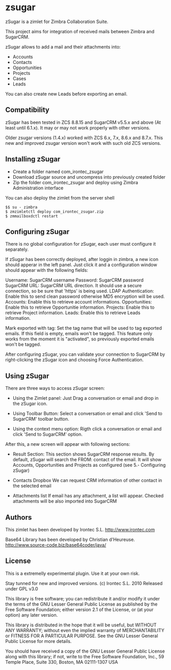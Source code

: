 # zsugar

zSugar is a zimlet for Zimbra Collaboration Suite.

This project aims for integration of received mails between Zimbra and SugarCRM.

zSugar allows to add a mail and their attachments into:
 - Accounts
 - Contacts
 - Opportunities
 - Projects
 - Cases
 - Leads
 
You can also create new Leads before exporting an email.

## Compatibility
zSugar has been tested in ZCS 8.8.15  and SugarCRM v5.5.x and 
above (At least until 6.1.x). It may or may not work properly 
with other versions.

Older zsugar versions (1.4.x) worked with ZCS 6.x, 7.x, 8.6.x and 8.7.x.
This new and improved zsugar version won't work with such old ZCS versions.

## Installing zSugar
 - Create a folder named com_irontec_zsugar
 - Download zSugar source and uncompress into previously created folder
 - Zip the folder com_irontec_zsugar and deploy using Zimbra Administration interface
 
You can also deploy the zimlet from the server shell 

    $$ su - zimbra
    $ zmzimletctl deploy com_irontec_zsugar.zip
    $ zmmailboxdctl restart
  
## Configuring zSugar
 There is no global configuration for zSugar, each user must 
 configure it separately.

 If zSugar has been correctly deployed, after loggin in zimbra, 
 a new icon should apperar in the left panel. Just click it and 
 a configuration window should appear with the following fields:

 Username: SugarCRM username
 Password: SugarCRM password
 SugarCRM URL: SugarCRM URL direction. It should use a secure 
	       connection, so be sure that 'https' is being used.
 LDAP Authentication: Enable this to send clean password otherwise
	       MD5 encryption will be used.
 Accounts: Enable this to retrieve account informations.
 Opportunities: Enable this to retrieve Opportunitie information.
 Projects: Enable this to retrieve Project information.
 Leads: Enable this to retrieve Leads information.
 
 Mark exported with tag: Set the tag name that will be used 
	to tag exported emails. If this field is empty, emails
	won't be tagged. This feature only works from the moment
	it is "activated", so previously exported emails won't 
	be tagged.
 
 After configuring zSugar, you can validate your connection to
 SugarCRM by right-clicking the zSugar icon and choosing Force
 Authentication.
 
## Using zSugar
 There are three ways to access zSugar screen:

 - Using the Zimlet panel: 
   Just Drag a conversation or email and drop in the zSugar icon.

 - Using Toolbar Button:
   Select a conversation or email and click 'Send to SugarCRM'
   toolbar button.

 - Using the context menu option:
   Rigth click a conversation or email and click 'Send to SugarCRM' 
   option.

 After this, a new screen will appear with following sections:
 - Result Section:
    This section shows SugarCRM response results. By default, 
    zSugar will search the FROM: contact of the email. It will show
    Accounts, Opportunities and Projects as configured (see 5.- 
    Configuring zSugar)

 - Contacts Dropbox
    We can request CRM information of other contact in the selected
    email

 - Attachments list
    If email has any attachment, a list will appear. Checked attachments
    will be also imported into SugarCRM 

## Authors

 This zimlet has been developed by Irontec S.L.
    http://www.irontec.com

 Base64 Library has been developed by Christian d'Heureuse.
    http://www.source-code.biz/base64coder/java/

## License
This is a extremelly experimental plugin.
Use it at your own risk.

Stay tunned for new and improved versions.
(c) Irontec S.L. 2010
Released under GPL v3.0

This library is free software; you can redistribute it and/or modify it under the 
terms of the GNU Lesser General Public License as published by the Free Software 
Foundation; either version 2.1 of the License, or (at your option) any later 
version. 
 
This library is distributed in the hope that it will be useful, but WITHOUT ANY 
WARRANTY; without even the implied warranty of MERCHANTABILITY or FITNESS FOR A 
PARTICULAR PURPOSE. See the GNU Lesser General Public License for more details.

You should have received a copy of the GNU Lesser General Public License along 
with this library; if not, write to the Free Software Foundation, Inc., 
59 Temple Place, Suite 330, Boston, MA 02111-1307 USA 


